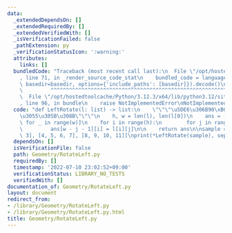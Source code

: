 ```yaml
---
data:
  _extendedDependsOn: []
  _extendedRequiredBy: []
  _extendedVerifiedWith: []
  _isVerificationFailed: false
  _pathExtension: py
  _verificationStatusIcon: ':warning:'
  attributes:
    links: []
  bundledCode: "Traceback (most recent call last):\n  File \"/opt/hostedtoolcache/Python/3.12.3/x64/lib/python3.12/site-packages/onlinejudge_verify/documentation/build.py\"\
    , line 71, in _render_source_code_stat\n    bundled_code = language.bundle(stat.path,\
    \ basedir=basedir, options={'include_paths': [basedir]}).decode()\n          \
    \         ^^^^^^^^^^^^^^^^^^^^^^^^^^^^^^^^^^^^^^^^^^^^^^^^^^^^^^^^^^^^^^^^^^^^^^^^^^^^^^^^^\n\
    \  File \"/opt/hostedtoolcache/Python/3.12.3/x64/lib/python3.12/site-packages/onlinejudge_verify/languages/python.py\"\
    , line 96, in bundle\n    raise NotImplementedError\nNotImplementedError\n"
  code: "def LeftRotate(l: list) -> list:\n    \"\"\"\u5DE6\u306B90\xB0\u56DE\u8EE2\
    \u3055\u305B\u308B\"\"\"\n    h, w = len(l), len(l[0])\n    ans = [[None] * h\
    \ for _ in range(w)]\n    for i in range(h):\n        for j in range(w):\n   \
    \         ans[w - j - 1][i] = l[i][j]\n\n    return ans\n\nsample = [[0, 1, 2,\
    \ 3], [4, 5, 6, 7], [8, 9, 10, 11]]\nprint(*LeftRotate(sample), sep=\"\\n\")"
  dependsOn: []
  isVerificationFile: false
  path: Geometry/RotateLeft.py
  requiredBy: []
  timestamp: '2022-07-10 23:02:52+09:00'
  verificationStatus: LIBRARY_NO_TESTS
  verifiedWith: []
documentation_of: Geometry/RotateLeft.py
layout: document
redirect_from:
- /library/Geometry/RotateLeft.py
- /library/Geometry/RotateLeft.py.html
title: Geometry/RotateLeft.py
---
```

